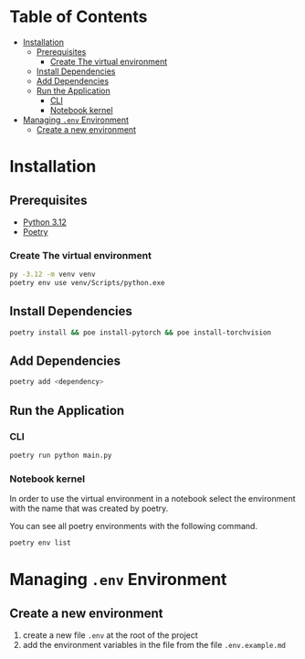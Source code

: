 # Table of Contents

- [Installation](#installation)
  - [Prerequisites](#prerequisites)
    - [Create The virtual environment](#create-the-virtual-environment)
  - [Install Dependencies](#install-dependencies)
  - [Add Dependencies](#add-dependencies)
  - [Run the Application](#run-the-application)
    - [CLI](#cli)
    - [Notebook kernel](#notebook-kernel)
- [Managing `.env` Environment](#managing-env-environment)
    - [Create a new environment](#create-a-new-environment)


# Installation

## Prerequisites

- [Python 3.12](https://www.python.org/downloads/windows/)
- [Poetry](https://python-poetry.org/docs/#installation)

### Create The virtual environment

```bash
py -3.12 -m venv venv
poetry env use venv/Scripts/python.exe
```

## Install Dependencies

```bash
poetry install && poe install-pytorch && poe install-torchvision
```

## Add Dependencies

```bash
poetry add <dependency>
```

## Run the Application

### CLI

```bash
poetry run python main.py
```

### Notebook kernel

In order to use the virtual environment in a notebook select the environment with the name that was created by poetry.

You can see all poetry environments with the following command.

```bash
poetry env list
```

# Managing `.env` Environment

## Create a new environment

1. create a new file `.env` at the root of the project
2. add the environment variables in the file from the file `.env.example.md`

